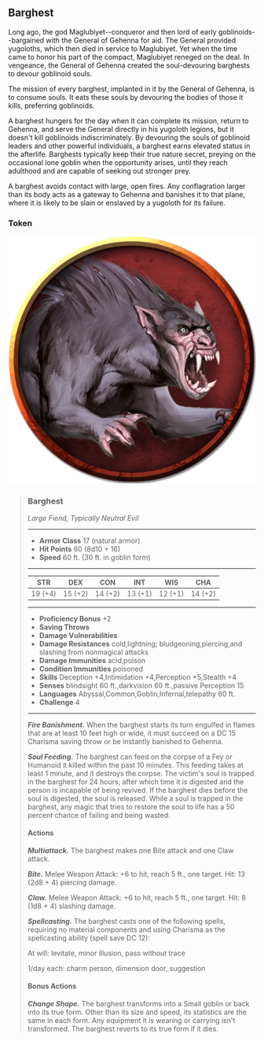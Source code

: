 ## Barghest
Long ago, the god Maglubiyet--conqueror and then lord of early goblinoids--bargained with the General of Gehenna for aid. The General provided yugoloths, which then died in service to Maglubiyet. Yet when the time came to honor his part of the compact, Maglubiyet reneged on the deal. In vengeance, the General of Gehenna created the soul-devouring barghests to devour goblinoid souls.

The mission of every barghest, implanted in it by the General of Gehenna, is to consume souls. It eats these souls by devouring the bodies of those it kills, preferring goblinoids.

A barghest hungers for the day when it can complete its mission, return to Gehenna, and serve the General directly in his yugoloth legions, but it doesn't kill goblinoids indiscriminately. By devouring the souls of goblinoid leaders and other powerful individuals, a barghest earns elevated status in the afterlife. Barghests typically keep their true nature secret, preying on the occasional lone goblin when the opportunity arises, until they reach adulthood and are capable of seeking out stronger prey.

A barghest avoids contact with large, open fires. Any conflagration larger than its body acts as a gateway to Gehenna and banishes it to that plane, where it is likely to be slain or enslaved by a yugoloth for its failure.

### Token
![](Barghest-Token.png)

>### Barghest
>*Large Fiend, Typically Neutral Evil*
>___
>- **Armor Class** 17 (natural armor)
>- **Hit Points** 60 (8d10 + 16)
>- **Speed** 60 ft. (30 ft. in goblin form)
>___
>|**STR**|**DEX**|**CON**|**INT**|**WIS**|**CHA**|
>|:---:|:---:|:---:|:---:|:---:|:---:|
>|19 (+4)|15 (+2)|14 (+2)|13 (+1)|12 (+1)|14 (+2)|
>
>___
>- **Proficiency Bonus** +2
>- **Saving Throws** 
>- **Damage Vulnerabilities** 
>- **Damage Resistances** cold,lightning; bludgeoning,piercing,and slashing from nonmagical attacks
>- **Damage Immunities** acid,poison
>- **Condition Immunities** poisoned
>- **Skills** Deception +4,Intimidation +4,Perception +5,Stealth +4
>- **Senses** blindsight 60 ft.,darkvision 60 ft.,passive Perception 15
>- **Languages** Abyssal,Common,Goblin,Infernal,telepathy 60 ft.
>- **Challenge** 4
>___
>***Fire Banishment.*** When the barghest starts its turn engulfed in flames that are at least 10 feet high or wide, it must succeed on a DC 15 Charisma saving throw or be instantly banished to Gehenna.
>
>***Soul Feeding.*** The barghest can feed on the corpse of a Fey or Humanoid it killed within the past 10 minutes. This feeding takes at least 1 minute, and it destroys the corpse. The victim's soul is trapped in the barghest for 24 hours, after which time it is digested and the person is incapable of being revived. If the barghest dies before the soul is digested, the soul is released. While a soul is trapped in the barghest, any magic that tries to restore the soul to life has a 50 percent chance of failing and being wasted.
>
>#### Actions
>***Multiattack.*** The barghest makes one Bite attack and one Claw attack.
>
>***Bite.*** Melee Weapon Attack: +6 to hit, reach 5 ft., one target. Hit: 13 (2d8 + 4) piercing damage.
>
>***Claw.*** Melee Weapon Attack: +6 to hit, reach 5 ft., one target. Hit: 8 (1d8 + 4) slashing damage.
>
>***Spellcasting.*** The barghest casts one of the following spells, requiring no material components and using Charisma as the spellcasting ability (spell save DC 12):
>
>At will: levitate, minor illusion, pass without trace
>
>1/day each: charm person, dimension door, suggestion
>
>#### Bonus Actions
>***Change Shape.*** The barghest transforms into a Small goblin or back into its true form. Other than its size and speed, its statistics are the same in each form. Any equipment it is wearing or carrying isn't transformed. The barghest reverts to its true form if it dies.
>
